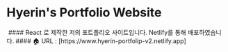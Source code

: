 # Hyerin's Portfolio Website
<img />
#### React 로 제작한 저의 포트폴리오 사이트입니다. Netlify를 통해 배포하였습니다.
#### 🏠 URL : [https://www.hyerin-portfolip-v2.netlify.app]

